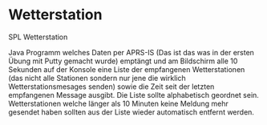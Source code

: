 # Wetterstation
SPL Wetterstation

Java Programm welches Daten per APRS-IS (Das ist das was in der ersten Übung mit Putty gemacht wurde) emptängt und am Bildschirm alle 10 Sekunden auf der Konsole eine Liste der empfangenen Wetterstationen (das nicht alle Stationen sondern nur jene die wirklich Wetterstationsmesages senden) sowie die Zeit seit der letzten empfangenen Message ausgibt. Die Liste sollte alphabetisch geordnet sein. Wetterstationen welche länger als 10 Minuten keine Meldung mehr gesendet haben sollten aus der Liste wieder automatisch entfernt werden.
